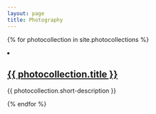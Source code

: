 ```yaml
---
layout: page
title: Photography
---
```

{% for photocollection in site.photocollections %}
  <div class="photocollection">
<!--     <h2><a href="{{ photocollection.url }}">{{ photocollection.title }}</a></h2> -->
    <li> <h2><a href="{{ photocollection.url }}">{{ photocollection.title }}</a></h2>
<!--        <img src="{{ photocollection.thumbnail-path }}" alt="{{ photocollection.title }}" width="200"/>-->
        <p>{{ photocollection.short-description }}</p>
    </li>
  </div>
 
{% endfor %} 
